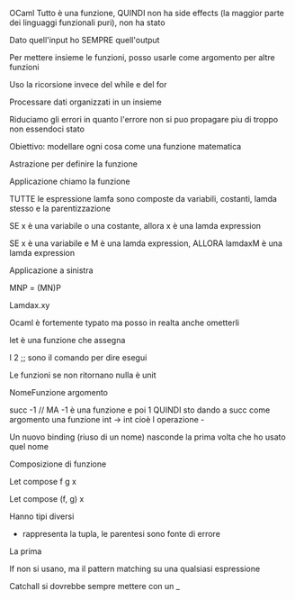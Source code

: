 OCaml
Tutto è una funzione, QUINDI non ha side effects (la maggior parte dei linguaggi funzionali puri), non ha stato

Dato quell'input ho SEMPRE quell'output

Per mettere insieme le funzioni, posso usarle come argomento per altre funzioni

Uso la ricorsione invece del while e del for

Processare dati organizzati in un insieme

Riduciamo gli errori in quanto l'errore non si puo propagare piu di troppo non essendoci stato

Obiettivo: modellare ogni cosa come una funzione matematica

Astrazione per definire la funzione

Applicazione chiamo la funzione

TUTTE le espressione lamfa sono composte da variabili, costanti, lamda stesso e la parentizzazione

SE x è una variabile o una costante, allora x è una lamda expression

SE x è una variabile e M è una lamda expression, ALLORA lamdaxM è una lamda expression

Applicazione a sinistra

MNP = (MN)P

Lamdax.xy

Ocaml è fortemente typato ma posso in realta anche ometterli

let è una funzione che assegna

I 2 ;; sono il comando per dire esegui

Le funzioni se non ritornano nulla è unit

NomeFunzione argomento

succ -1 // MA -1 è una funzione e poi 1 QUINDI sto dando a succ come argomento una funzione int -> int cioè l operazione -

Un nuovo binding (riuso di un nome) nasconde la prima volta che ho usato quel nome

Composizione di funzione

Let compose f g x

Let compose (f, g) x

Hanno tipi diversi

* rappresenta la tupla, le parentesi sono fonte di errore

La prima

If non si usano, ma il pattern matching su una qualsiasi espressione

Catchall si dovrebbe sempre mettere con un _